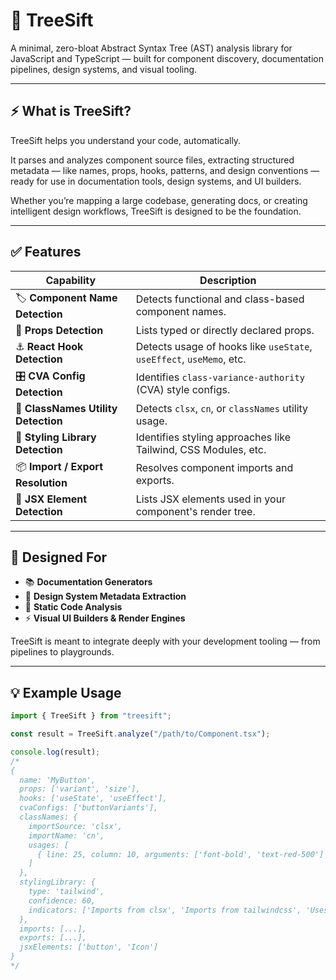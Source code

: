 # 🌳 TreeSift

A minimal, zero-bloat Abstract Syntax Tree (AST) analysis library for JavaScript and TypeScript — built for component discovery, documentation pipelines, design systems, and visual tooling.

---

## ⚡ What is TreeSift?

TreeSift helps you understand your code, automatically.

It parses and analyzes component source files, extracting structured metadata — like names, props, hooks, patterns, and design conventions — ready for use in documentation tools, design systems, and UI builders.

Whether you’re mapping a large codebase, generating docs, or creating intelligent design workflows, TreeSift is designed to be the foundation.

---

## ✅ Features

| Capability                   | Description                                                                |
| ----------------------------- | -------------------------------------------------------------------------- |
| 🏷 **Component Name Detection**    | Detects functional and class-based component names.                  |
| 🧾 **Props Detection**             | Lists typed or directly declared props.                              |
| ⚓ **React Hook Detection**        | Detects usage of hooks like `useState`, `useEffect`, `useMemo`, etc.  |
| 🎛 **CVA Config Detection**        | Identifies `class-variance-authority` (CVA) style configs.            |
| 🎨 **ClassNames Utility Detection**| Detects `clsx`, `cn`, or `classNames` utility usage.                  |
| 🧵 **Styling Library Detection**   | Identifies styling approaches like Tailwind, CSS Modules, etc.        |
| 📦 **Import / Export Resolution**  | Resolves component imports and exports.                               |
| 🧱 **JSX Element Detection**       | Lists JSX elements used in your component's render tree.              |

---

## 🧠 Designed For

- 📚 **Documentation Generators**  
- 🧩 **Design System Metadata Extraction**  
- 🔬 **Static Code Analysis**  
- ⚡ **Visual UI Builders & Render Engines**  

TreeSift is meant to integrate deeply with your development tooling — from pipelines to playgrounds.

---

## 💡 Example Usage

```ts
import { TreeSift } from "treesift";

const result = TreeSift.analyze("/path/to/Component.tsx");

console.log(result);
/*
{
  name: 'MyButton',
  props: ['variant', 'size'],
  hooks: ['useState', 'useEffect'],
  cvaConfigs: ['buttonVariants'],
  classNames: {
    importSource: 'clsx',
    importName: 'cn',
    usages: [
      { line: 25, column: 10, arguments: ['font-bold', 'text-red-500'] }
    ]
  },
  stylingLibrary: {
    type: 'tailwind',
    confidence: 60,
    indicators: ['Imports from clsx', 'Imports from tailwindcss', 'Uses Tailwind-like class: text-2xl']
  },
  imports: [...],
  exports: [...],
  jsxElements: ['button', 'Icon']
}
*/
